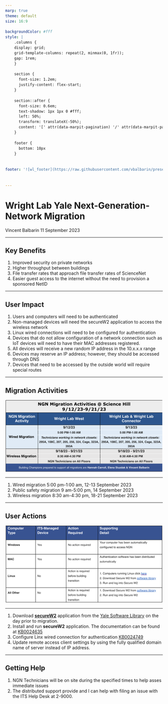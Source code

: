 ```yaml
---
marp: true
theme: default
size: 16:9

backgroundColor: #fff
style: |
    .columns {
    display: grid;
    grid-template-columns: repeat(2, minmax(0, 1fr));
    gap: 1rem;
    }

    section {
      font-size: 1.2em;
      justify-content: flex-start;
    }

    section::after {
      font-size: 0.6em;
      text-shadow: 1px 1px 0 #fff;
      left: 50%;
      transform: translateX(-50%);
      content: '[' attr(data-marpit-pagination) '/' attr(data-marpit-pagination-total) ']'
    } 

    footer {
      bottom: 10px
    }


footer: '![wl_footer](https://raw.githubusercontent.com/vbalbarin/presentations/main/assets/common/wl_slide_footer.png)'


---
```


# **Wright Lab Yale Next-Generation-Network Migration**

Vincent Balbarin
11 September 2023

---
<!-- paginate: true -->
<style>
blockquote {
    border-top: 0.1em dashed #555;
    font-size: 60%;
    margin-top: 50px;
}
sup {
  font-size: 65%;
}
</style>

## Key Benefits

1. Improved security on private networks
2. Higher throughput between buildings
3. File transfer rates that approach file transfer rates of ScienceNet
4. Easier guest access to the internet without the need to provision a sponsored NetID

---

## User Impact

1. Users and computers will need to be authenticated
2. Non-managed devices will need the secureW2 application to access the wireless network
3. Linux wired connections will need to be configured for authentication
4. Devices that do not allow configuration of a network connection such as IoT devices will need to have their MAC addresses registered.
5. All devices will receive a new random IP address in the 10.x.x.x range
6. Devices may reserve an IP address; however, they should be accessed through DNS
7. Devices that need to be accessed by the outside world will require special routes

---

## Migration Activities

![img h:464 ](../../assets/wright-laboratory-ngn/wl_migration_activities.png)

---

1. Wired migration 5:00 pm-1:00 am, 12-13 September 2023
2. Public safety migration 9 am-5:00 pm, 14 September 2023
3. Wireless migration 8:30 am-4:30 pm, 18-21 September 2023

---

## User Actions

![img h:464 ](../../assets/wright-laboratory-ngn/wl_preparation.png)

---

1. Download [**secureW2**](https://yale.onthehub.com/WebStore/OfferingDetails.aspx?o=4a21cb07-1f0c-ec11-813e-000d3af41938) application from the [Yale Software Library](https://yale.onthehub.com/WebStore/Welcome.aspx) on the day prior to migration.
2. Install and run **secureW2** application. The documentation can be found at [KB0024635](https://yale.service-now.com/it?id=support_article&sys_id=c13426d61b850010f61dfeeccd4bcbad)
3. Configure Linx wired connection for authentication [KB0024749](https://yale.service-now.com/it?id=support_article&sys_id=3c1548ba1b960810f5c70f22dd4bcb2e)
4. Update remote access client settings by using the fully qualified domain name of server instead of IP address.

---

## Getting Help

1. NGN Technicians will be on site during the specified times to help asses immediate issues
2. The distributed support provide and I can help with filing an issue with the ITS Help Desk at 2-9000.